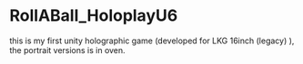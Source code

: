 # RollABall_HoloplayU6
this is my first unity holographic game (developed for LKG 16inch (legacy) ), the portrait versions is in oven.
